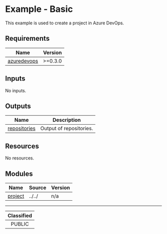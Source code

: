 # Example - Basic

This example is used to create a project in Azure DevOps.

<!-- BEGIN_TF_DOCS -->
## Requirements

| Name | Version |
|------|---------|
| <a name="requirement_azuredevops"></a> [azuredevops](#requirement\_azuredevops) | >=0.3.0 |

## Inputs

No inputs.

## Outputs

| Name | Description |
|------|-------------|
| <a name="output_repositories"></a> [repositories](#output\_repositories) | Output of repositories. |

## Resources

No resources.

## Modules

| Name | Source | Version |
|------|--------|---------|
| <a name="module_project"></a> [project](#module\_project) | ../../ | n/a |
<!-- END_TF_DOCS -->
_______________
| Classified  |
| :---------: |
|   PUBLIC    |